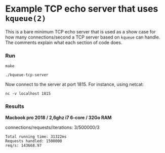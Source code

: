 # Example TCP echo server that uses `kqueue(2)` #
This is a bare minimum TCP echo server that is used as a show case for how many connections/second a TCP server based on `kqueue` can handle.
 The comments explain what each section of code does.


### Run ###
`make`

`./kqueue-tcp-server`

Now connect to the server at port 1815. For instance, using netcat:

`nc -v localhost 1815`

[kqueue_manpage_link]: https://www.freebsd.org/cgi/man.cgi?query=kqueue&apropos=0&sektion=2&manpath=FreeBSD+12.0-RELEASE+and+Ports&arch=default&format=html


### Results
__Macbook pro 2018 / 2,6ghz i7 6-core / 32Go RAM__

connections/requests/iterations: 3/500000/3

```
Total running time: 31322ms
Requests handled: 1500000
req/s: 143668.97
```
